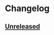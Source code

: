 # Changelog

## [Unreleased]

[Unreleased]:https://github.com/wopian/kitsu/compare/28bbaaab4db4914f5fe18cd3a1c8ce2db9f3bb29...HEAD
